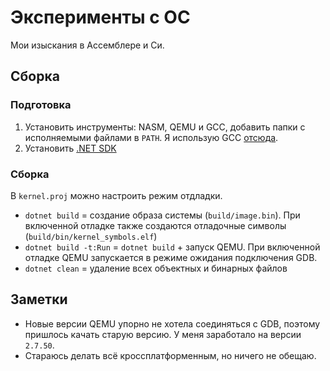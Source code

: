 # Эксперименты с ОС
Мои изыскания в Ассемблере и Си.
## Сборка
### Подготовка
1) Установить инструменты: NASM, QEMU и GCC, добавить папки с исполняемыми файлами в `PATH`. Я использую GCC [отсюда](https://github.com/lordmilko/i686-elf-tools).
2) Установить [.NET SDK](https://dotnet.microsoft.com/download)

### Сборка
В `kernel.proj` можно настроить режим отдладки.
* `dotnet build` = создание образа системы (`build/image.bin`). При включенной отладке также создаются отладочные символы (`build/bin/kernel_symbols.elf`)
* `dotnet build -t:Run` = `dotnet build` + запуск QEMU. При включенной отладке QEMU запускается в режиме ожидания подключения GDB.
* `dotnet clean` = удаление всех объектных и бинарных файлов

## Заметки
* Новые версии QEMU упорно не хотела соединяться с GDB, поэтому пришлось качать старую версию. У меня заработало на версии `2.7.50`.
* Стараюсь делать всё кроссплатформенным, но ничего не обещаю.